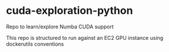 # cuda-exploration-python
Repo to learn/explore Numba CUDA support

This repo is structured to run against an EC2 GPU instance using dockerutils conventions
